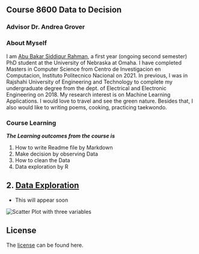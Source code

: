 ## Course 8600 Data to Decision
### Advisor Dr. Andrea Grover

### About Myself  

I am [Abu  Bakar Siddiqur Rahman](https://www.linkedin.com/in/abu-bakar-siddiqur-rahman-rocky-8a6787119/), a first year (ongoing second semester) PhD student at the University of Nebraska at Omaha. I have completed Masters in Computer Science from Centro de Investigacion en Computacion, Instituto Politecnico Nacional on 2021. In previous, I was in Rajshahi University of Engineering and Technology to complete my undergraduate degree from the dept. of Electrical and Electronic Engineering on 2018. My research interest is on Machine Learning Applications. I would love to travel and see the green nature. Besides that, I also would like to writing poems, cooking, practicing taekwondo.


### Course Learning

**_The Learning outcomes from the course is_**

1. How to write Readme file by Markdown
2. Make decision by observing Data
3. How to clean the Data
4. Data exploration by R


## 2. [Data Exploration](https://github.com/121107/Data/blob/master/Data%20Exploration)
   * This will appear soon

![Scatter Plot with three variables]()

## License
The [license](https://github.com/121107/Data/blob/master/License) can be found here.

